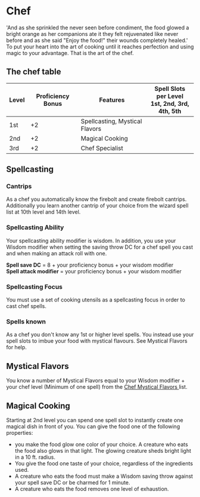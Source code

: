 # Chef
'And as she sprinkled the never seen before condiment, the food glowed a bright orange as her companions ate it they felt rejuvenated like never before and as she said "Enjoy the food!" their wounds completely healed.' To put your heart into the art of cooking until it reaches perfection and using magic to your advantage. That is the art of the chef.

## The chef table
| Level   | Proficiency Bonus   | Features                       | Spell Slots per Level <br/>1st, 2nd, 3rd, 4th, 5th |
| ------- | ------------------- | ----------                     | ----                                                                   |
| 1st     | +2                  | Spellcasting, Mystical Flavors |
| 2nd     | +2                  | Magical Cooking                |
| 3rd     | +2                  | Chef Specialist                |

## Spellcasting

### Cantrips
As a chef you automatically know the firebolt and create firebolt cantrips. Additionally you learn another cantrip of your choice from the wizard spell list at 10th level and 14th level.

### Spellcasting Ability
Your spellcasting ability modifier is wisdom. In addition, you use your Wisdom modifier when setting the saving throw DC for a chef spell you cast and when making an attack roll with one.
 
**Spell save DC** = 8 + your proficiency bonus + your wisdom modifier  
**Spell attack modifier** = your proficiency bonus + your wisdom modifier

### Spellcasting Focus
You must use a set of cooking utensils as a spellcasting focus in order to cast chef spells.

### Spells known
As a chef you don't know any 1st or higher level spells. You instead use your spell slots to imbue your food with mystical flavours. See Mystical Flavors for help.

## Mystical Flavors 
You know a number of Mystical Flavors equal to your Wisdom modifier + your chef level (Minimum of one spell) from the [ Chef Mystical Flavors ]( Mystical-Flavors.md ) list.

## Magical Cooking 
Starting at 2nd level you can spend one spell slot to instantly create one magical dish in front of you. You can give the food one of the following properties:
* you make the food glow one color of your choice. A creature who eats the food also glows in that light. The glowing creature sheds bright light in a 10 ft. radius.
* You give the food one taste of your choice, regardless of the ingredients used. 
* A creature who eats the food must make a Wisdom saving throw against your spell save DC or be charmed for 1 minute.
* A creature who eats the food removes one level of exhaustion.


